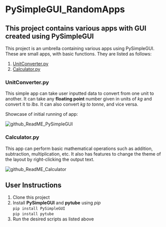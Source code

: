 # PySimpleGUI_RandomApps

## This project contains various apps with GUI created using PySimpleGUI

This project is an umbrella containing various apps using PySimpleGUI. These are small apps, with basic functions. They are listed as follows:

1. [UnitConverter.py](#unitconverterpy)
2. [Calculator.py](#calculatorpy)

### UnitConverter.py

This simple app can take user inputted data to convert from one unit to another. It can take any **floating point** number given in units of *kg* and convert it to *lbs*. It can also convert *kg to tonne*, and vice versa.

Showcase of initial running of app:

![github_ReadME_PySimpleGUI](https://user-images.githubusercontent.com/72211395/182453225-c4b168a1-e541-4f45-872c-753b61b1fd6a.png)

### Calculator.py

This app can perform basic mathematical operations such as addition, subtraction, multiplication, etc. It also has features to change the theme of the layout by right-clicking the output text.

![github_ReadME_Calculator](https://user-images.githubusercontent.com/72211395/182464367-e57fe813-deb2-41e2-a1bd-a6095c79567d.png)

## User Instructions

1. Clone this project
2. Install **PySimpleGUI** and **pytube** using *pip*  
``pip install PySimpleGUI``  
``pip install pytube``  
3. Run the desired scripts as listed above
